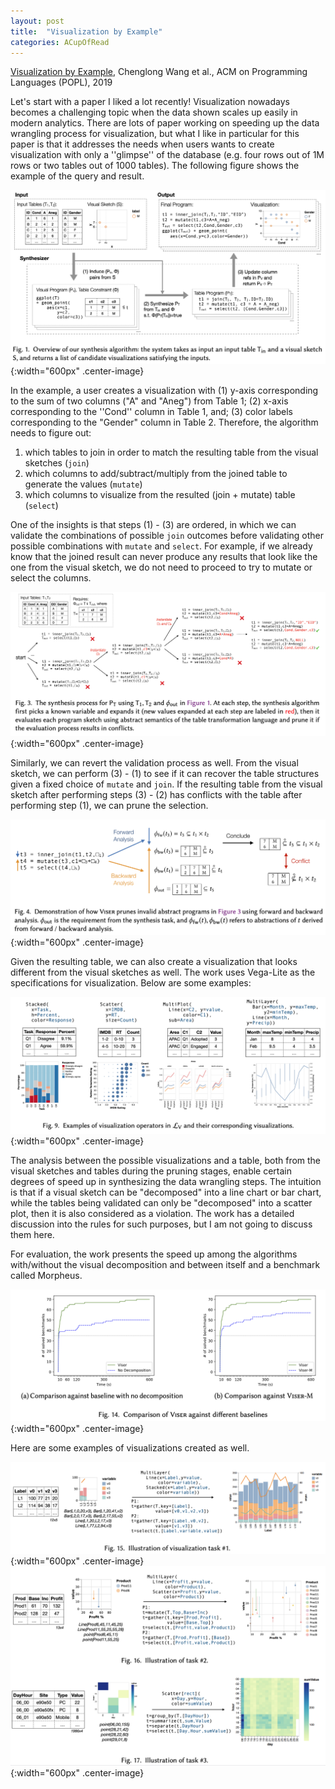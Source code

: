 ```yaml
---
layout: post
title:  "Visualization by Example"
categories: ACupOfRead
---
```


[Visualization by Example](https://arxiv.org/pdf/1911.09668.pdf), Chenglong Wang et al., ACM on Programming Languages (POPL), 2019

Let's start with a paper I liked a lot recently! Visualization nowadays becomes a challenging topic when the data shown scales up easily in modern analytics. There are lots of paper working on speeding up the data wrangling process for visualization, but what I like in particular for this paper is that it addresses the needs when users wants to create visualization with only a ''glimpse'' of the database (e.g. four rows out of 1M rows or two tables out of 1000 tables). The following figure shows the example of the query and result.

![Query Example](/assets/images/digest/1025/1025_1.png){:width="600px" .center-image}

In the example, a user creates a visualization with (1) y-axis corresponding to the sum of two columns ("A" and "Aneg") from Table 1; (2) x-axis corresponding to the ''Cond'' column in Table 1, and; (3) color labels corresponding to the "Gender" column in Table 2. Therefore, the algorithm needs to figure out:

1. which tables to join in order to match the resulting table from the visual sketches (``join``)
2. which columns to add/subtract/multiply from the joined table to generate the values (``mutate``)
3. which columns to visualize from the resulted (join + mutate) table (``select``)

One of the insights is that steps (1) - (3) are ordered, in which we can validate the combinations of possible ``join`` outcomes before validating other possible combinations with ``mutate`` and ``select``. For example, if we already know that the joined result can never produce any results that look like the one from the visual sketch, we do not need to proceed to try to mutate or select the columns.

![Pruning](/assets/images/digest/1025/1025_2.png){:width="600px" .center-image}

Similarly, we can revert the validation process as well. From the visual sketch, we can perform (3) - (1) to see if it can recover the table structures given a fixed choice of ``mutate`` and ``join``. If the resulting table from the visual sketch after performing steps (3) - (2) has conflicts with the table after performing step (1), we can prune the selection.

![Analysis](/assets/images/digest/1025/1025_3.png){:width="600px" .center-image}

Given the resulting table, we can also create a visualization that looks different from the visual sketches as well. The work uses Vega-Lite as the specifications for visualization. Below are some examples:

![Analysis](/assets/images/digest/1025/1025_4.png){:width="600px" .center-image}

The analysis between the possible visualizations and a table, both from the visual sketches and tables during the pruning stages, enable certain degrees of speed up in synthesizing the data wrangling steps. The intuition is that if a visual sketch can be "decomposed" into a line chart or bar chart, while the tables being validated can only be "decomposed" into a scatter plot, then it is also considered as a violation. The work has a detailed discussion into the rules for such purposes, but I am not going to discuss them here.

For evaluation, the work presents the speed up among the algorithms with/without the visual decomposition and between itself and a benchmark called Morpheus.

![Analysis](/assets/images/digest/1025/1025_5.png){:width="600px" .center-image}

Here are some examples of visualizations created as well.

![Analysis](/assets/images/digest/1025/1025_6.png){:width="600px" .center-image}
![Analysis](/assets/images/digest/1025/1025_7.png){:width="600px" .center-image}